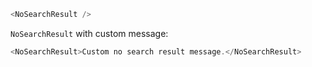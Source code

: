 ```js
<NoSearchResult />
```

`NoSearchResult` with custom message:

```js
<NoSearchResult>Custom no search result message.</NoSearchResult>
```

